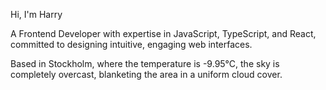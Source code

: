 Hi, I'm Harry

A Frontend Developer with expertise in JavaScript, TypeScript, and React, committed to designing intuitive, engaging web interfaces.

<!-- WEATHER_START -->
Based in Stockholm, where the temperature is -9.95°C, the sky is completely overcast, blanketing the area in a uniform cloud cover.
<!-- WEATHER_END -->
